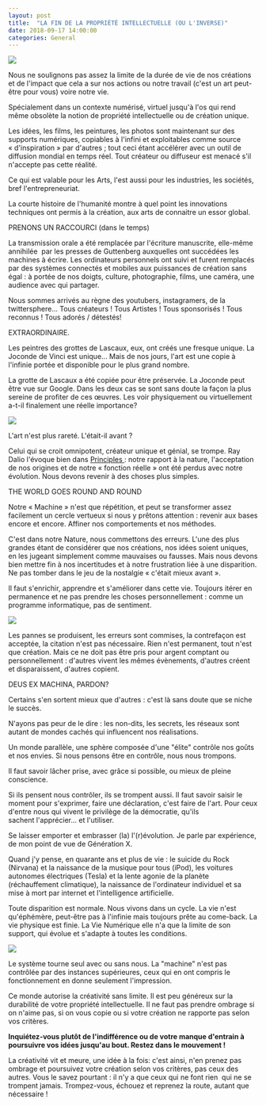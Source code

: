 ```yaml
---
layout: post
title:  "LA FIN DE LA PROPRIÉTÉ INTELLECTUELLE (OU L'INVERSE)"
date: 2018-09-17 14:00:00
categories: General
---
```


[![](https://iooikos.com/images/blog/2_cover.jpg)]()

Nous ne soulignons pas assez la limite de la durée de vie de nos créations et de l'impact que cela a sur nos actions ou notre travail (c'est un art peut-être pour vous) voire notre vie.

Spécialement dans un contexte numérisé, virtuel jusqu'à l'os qui rend même obsolète la notion de propriété intellectuelle ou de création unique.

Les idées, les films, les peintures, les photos sont maintenant sur des supports numériques, copiables à l'infini et exploitables comme source « d'inspiration » par d'autres ; tout ceci étant accélérer avec un outil de diffusion mondial en temps réel. Tout créateur ou diffuseur est menacé s'il n'accepte pas cette réalité.

Ce qui est valable pour les Arts, l'est aussi pour les industries, les sociétés, bref l'entrepreneuriat.

La courte histoire de l'humanité montre à quel point les innovations techniques ont permis à la création, aux arts de connaitre un essor global.

PRENONS UN RACCOURCI (dans le temps)

La transmission orale a été remplacée par l'écriture manuscrite, elle-même annihilée  par les presses de Guttenberg auxquelles ont succédées les machines à écrire. Les ordinateurs personnels ont suivi et furent remplacés par des systèmes connectés et mobiles aux puissances de création sans égal : à portée de nos doigts, culture, photographie, films, une caméra, une audience avec qui partager.

Nous sommes arrivés au règne des youtubers, instagramers, de la twittersphere... Tous créateurs ! Tous Artistes ! Tous sponsorisés ! Tous reconnus ! Tous adorés / détestés!

EXTRAORDINAIRE.

Les peintres des grottes de Lascaux, eux, ont créés une fresque unique. La Joconde de Vinci est unique... Mais de nos jours, l'art est une copie à l'infinie portée et disponible pour le plus grand nombre.

La grotte de Lascaux a été copiée pour être préservée. La Joconde peut être vue sur Google. Dans les deux cas se sont sans doute la façon la plus sereine de profiter de ces œuvres. Les voir physiquement ou virtuellement a-t-il finalement une réelle importance?

![](https://iooikos.com/images/blog/2_image2.png)

L'art n'est plus rareté. L'était-il avant ?

Celui qui se croit omnipotent, créateur unique et génial, se trompe. Ray Dalio l'évoque bien dans [Principles ](https://www.principles.com/): notre rapport à la nature, l'acceptation de nos origines et de notre « fonction réelle » ont été perdus avec notre évolution. Nous devons revenir à des choses plus simples.

THE WORLD GOES ROUND AND ROUND

Notre « Machine » n'est que répétition, et peut se transformer assez facilement un cercle vertueux si nous y prêtons attention : revenir aux bases encore et encore. Affiner nos comportements et nos méthodes.

C'est dans notre Nature, nous commettons des erreurs. L'une des plus grandes étant de considérer que nos créations, nos idées soient uniques, en les jugeant simplement comme mauvaises ou fausses. Mais nous devons bien mettre fin à nos incertitudes et à notre frustration liée à une disparition. Ne pas tomber dans le jeu de la nostalgie « c'était mieux avant ».

Il faut s'enrichir, apprendre et s'améliorer dans cette vie. Toujours itérer en permanence et ne pas prendre les choses personnellement : comme un programme informatique, pas de sentiment.

![](https://iooikos.com/images/blog/2_image3.jpg)

Les pannes se produisent, les erreurs sont commises, la contrefaçon est acceptée, la citation n'est pas nécessaire. Rien n'est permanent, tout n'est que création. Mais ce ne doit pas être pris pour argent comptant ou personnellement : d'autres vivent les mêmes évènements, d'autres créent et disparaissent, d'autres copient.

DEUS EX MACHINA, PARDON?

Certains s'en sortent mieux que d'autres : c'est là sans doute que se niche le succès.

N'ayons pas peur de le dire : les non-dits, les secrets, les réseaux sont autant de mondes cachés qui influencent nos réalisations.

Un monde parallèle, une sphère composée d'une "élite" contrôle nos goûts et nos envies. Si nous pensons être en contrôle, nous nous trompons.

Il faut savoir lâcher prise, avec grâce si possible, ou mieux de pleine conscience.

Si ils pensent nous contrôler, ils se trompent aussi. Il faut savoir saisir le moment pour s'exprimer, faire une déclaration, c'est faire de l'art. Pour ceux d'entre nous qui vivent le privilège de la démocratie, qu'ils sachent l'apprécier... et l'utiliser.

Se laisser emporter et embrasser (la) l'(r)évolution. Je parle par expérience, de mon point de vue de Génération X.

Quand j'y pense, en quarante ans et plus de vie : le suicide du Rock (Nirvana) et la naissance de la musique pour tous (iPod), les voitures autonomes électriques (Tesla) et la lente agonie de la planète (réchauffement climatique), la naissance de l'ordinateur individuel et sa mise à mort par internet et l'intelligence artificielle.

Toute disparition est normale. Nous vivons dans un cycle. La vie n'est qu'éphémère, peut-être pas à l'infinie mais toujours prête au come-back. La vie physique est finie. La Vie Numérique elle n'a que la limite de son support, qui évolue et s'adapte à toutes les conditions.

![](https://iooikos.com/images/blog/2_image4.jpg)

Le système tourne seul avec ou sans nous. La "machine" n'est pas contrôlée par des instances supérieures, ceux qui en ont compris le fonctionnement en donne seulement l'impression.

Ce monde autorise la créativité sans limite. Il est peu généreux sur la durabilité de votre propriété intellectuelle. Il ne faut pas prendre ombrage si on n'aime pas, si on vous copie ou si votre création ne rapporte pas selon vos critères.

**Inquiétez-vous plutôt de l'indifférence ou de votre manque d'entrain à poursuivre vos idées jusqu'au bout. Restez dans le mouvement !**

La créativité vit et meure, une idée à la fois: c'est ainsi, n'en prenez pas ombrage et poursuivez votre création selon vos critères, pas ceux des autres. Vous le savez pourtant : il n'y a que ceux qui ne font rien  qui ne se trompent jamais. Trompez-vous, échouez et reprenez la route, autant que nécessaire !